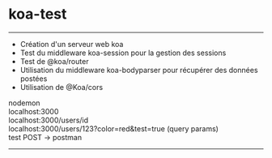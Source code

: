 # koa-test

------

* Création d'un serveur web koa
* Test du middleware koa-session pour la gestion des sessions
* Test de @koa/router
* Utilisation du middleware koa-bodyparser pour récupérer des données postées
* Utilisation de @Koa/cors

nodemon  
localhost:3000  
localhost:3000/users/id  
localhost:3000/users/123?color=red&test=true (query params)  
test POST -> postman  

------